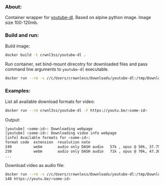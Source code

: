 ### About:
Container wrapper for [youtube-dl](https://github.com/ytdl-org/youtube-dl). Based on alpine python image. Image size 100-120mb.

### Build and run:
Build image:
```sh
docker build -t crwnl3ss/youtube-dl .
```
Run container, set bind-mount direcotry for downloaded files and pass command line arguments to `youtube-dl` executable.
```sh
docker run --rm -v //c/Users/crownless/Downloads/youtube-dl:/tmp/Downloads/ crwnl3ss/youtube-dl --help --verbose
```

### Examples:
List all available download formats for video:
```sh
docker run --rm crwnl3ss/youtube-dl -F https://youtu.be/<some-id>
```
Output:
```sh
[youtube] <some-id>: Downloading webpage
[youtube] <some-id>: Downloading video info webpage
[info] Available formats for <some-id>:
format code  extension  resolution note
249          webm       audio only DASH audio   57k , opus @ 50k, 37.75MiB
250          webm       audio only DASH audio   71k , opus @ 70k, 47.30MiB
...
```
Download video as audio file:
```sh
docker run --rm -v //c/Users/crownless/Downloads/youtube-dl:/tmp/Downloads/ crwnl3ss/youtube-dl -f
140 https://youtu.be/<some-id>
```
